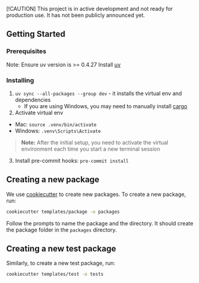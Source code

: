 [!CAUTION]
This project is in active development and not ready for production use. It has not been publicly announced yet.

## Getting Started

### Prerequisites

Note: Ensure uv version is >= 0.4.27
Install [uv](https://docs.astral.sh/uv/getting-started/installation/)

### Installing

1. `uv sync --all-packages --group dev` - it installs the virtual env and dependencies
   - If you are using Windows, you may need to manually install [cargo](https://doc.rust-lang.org/cargo/getting-started/installation.html)
2. Activate virtual env

- Mac: `source .venv/bin/activate`
- Windows: `.venv\Scripts\Activate`

> **Note:** After the initial setup, you need to activate the virtual environment each time you start a new terminal session

3. Install pre-commit hooks: `pre-commit install`

## Creating a new package

We use [cookiecutter](https://cookiecutter.readthedocs.io/en/latest/README.html) to create new packages. To create a new package, run:

```bash
cookiecutter templates/package -o packages
```

Follow the prompts to name the package and the directory. It should create the package folder in the `packages` directory.

## Creating a new test package

Similarly, to create a new test package, run:

```bash
cookiecutter templates/test -o tests
```